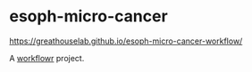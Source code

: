 # esoph-micro-cancer

https://greathouselab.github.io/esoph-micro-cancer-workflow/


A [workflowr][] project.

[workflowr]: https://github.com/jdblischak/workflowr
